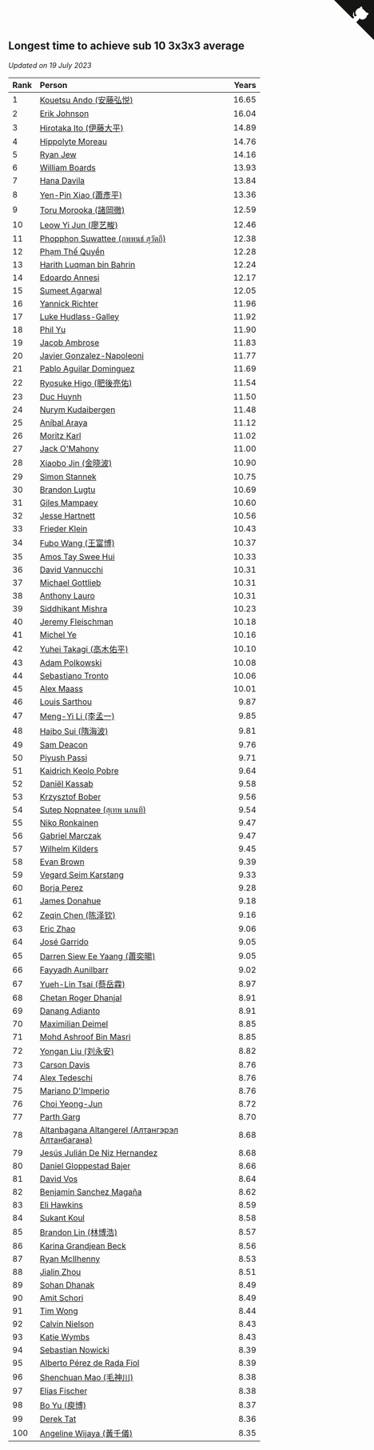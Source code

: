 ## Longest time to achieve sub 10 3x3x3 average

*Updated on 19 July 2023*

| Rank | Person | Years |
| :--- | :--- | ---: |
| 1 | [Kouetsu Ando (安藤弘悦)](https://www.worldcubeassociation.org/persons/2006ANDO01) | 16.65 |
| 2 | [Erik Johnson](https://www.worldcubeassociation.org/persons/2007JOHN02) | 16.04 |
| 3 | [Hirotaka Ito (伊藤大平)](https://www.worldcubeassociation.org/persons/2008ITOH01) | 14.89 |
| 4 | [Hippolyte Moreau](https://www.worldcubeassociation.org/persons/2008MORE02) | 14.76 |
| 5 | [Ryan Jew](https://www.worldcubeassociation.org/persons/2008JEWR01) | 14.16 |
| 6 | [William Boards](https://www.worldcubeassociation.org/persons/2009BOAR01) | 13.93 |
| 7 | [Hana Davila](https://www.worldcubeassociation.org/persons/2009DAVI01) | 13.84 |
| 8 | [Yen-Pin Xiao (蕭彥平)](https://www.worldcubeassociation.org/persons/2010XIAO01) | 13.36 |
| 9 | [Toru Morooka (諸岡徹)](https://www.worldcubeassociation.org/persons/2010MORO01) | 12.59 |
| 10 | [Leow Yi Jun (廖艺畯)](https://www.worldcubeassociation.org/persons/2010JUNL02) | 12.46 |
| 11 | [Phopphon Suwattee (ภพพนธ์ สุวัตถี)](https://www.worldcubeassociation.org/persons/2010SUWA03) | 12.38 |
| 12 | [Phạm Thế Quyền](https://www.worldcubeassociation.org/persons/2010PHAM08) | 12.28 |
| 13 | [Harith Luqman bin Bahrin](https://www.worldcubeassociation.org/persons/2010BAHR02) | 12.24 |
| 14 | [Edoardo Annesi](https://www.worldcubeassociation.org/persons/2011ANNE01) | 12.17 |
| 15 | [Sumeet Agarwal](https://www.worldcubeassociation.org/persons/2011AGAR05) | 12.05 |
| 16 | [Yannick Richter](https://www.worldcubeassociation.org/persons/2010RICH04) | 11.96 |
| 17 | [Luke Hudlass-Galley](https://www.worldcubeassociation.org/persons/2010HUDL01) | 11.92 |
| 18 | [Phil Yu](https://www.worldcubeassociation.org/persons/2010YUPH01) | 11.90 |
| 19 | [Jacob Ambrose](https://www.worldcubeassociation.org/persons/2010AMBR01) | 11.83 |
| 20 | [Javier Gonzalez-Napoleoni](https://www.worldcubeassociation.org/persons/2011GONZ04) | 11.77 |
| 21 | [Pablo Aguilar Dominguez](https://www.worldcubeassociation.org/persons/2010AGUI04) | 11.69 |
| 22 | [Ryosuke Higo (肥後亮佑)](https://www.worldcubeassociation.org/persons/2006HIGO01) | 11.54 |
| 23 | [Duc Huynh](https://www.worldcubeassociation.org/persons/2010HUYN02) | 11.50 |
| 24 | [Nurym Kudaibergen](https://www.worldcubeassociation.org/persons/2011KUDA01) | 11.48 |
| 25 | [Aníbal Araya](https://www.worldcubeassociation.org/persons/2011ARAY01) | 11.12 |
| 26 | [Moritz Karl](https://www.worldcubeassociation.org/persons/2008KARL02) | 11.02 |
| 27 | [Jack O'Mahony](https://www.worldcubeassociation.org/persons/2011OMAH01) | 11.00 |
| 28 | [Xiaobo Jin (金晓波)](https://www.worldcubeassociation.org/persons/2008JINX01) | 10.90 |
| 29 | [Simon Stannek](https://www.worldcubeassociation.org/persons/2012STAN04) | 10.75 |
| 30 | [Brandon Lugtu](https://www.worldcubeassociation.org/persons/2012LUGT01) | 10.69 |
| 31 | [Giles Mampaey](https://www.worldcubeassociation.org/persons/2012MAMP01) | 10.60 |
| 32 | [Jesse Hartnett](https://www.worldcubeassociation.org/persons/2012HART03) | 10.56 |
| 33 | [Frieder Klein](https://www.worldcubeassociation.org/persons/2013KLEI01) | 10.43 |
| 34 | [Fubo Wang (王富博)](https://www.worldcubeassociation.org/persons/2007FUBO01) | 10.37 |
| 35 | [Amos Tay Swee Hui](https://www.worldcubeassociation.org/persons/2009SWEE01) | 10.33 |
| 36 | [David Vannucchi](https://www.worldcubeassociation.org/persons/2012VANN01) | 10.31 |
| 37 | [Michael Gottlieb](https://www.worldcubeassociation.org/persons/2006GOTT01) | 10.31 |
| 38 | [Anthony Lauro](https://www.worldcubeassociation.org/persons/2012LAUR02) | 10.31 |
| 39 | [Siddhikant Mishra](https://www.worldcubeassociation.org/persons/2012MISH01) | 10.23 |
| 40 | [Jeremy Fleischman](https://www.worldcubeassociation.org/persons/2005FLEI01) | 10.18 |
| 41 | [Michel Ye](https://www.worldcubeassociation.org/persons/2012YEMI01) | 10.16 |
| 42 | [Yuhei Takagi (高木佑平)](https://www.worldcubeassociation.org/persons/2008TAKA01) | 10.10 |
| 43 | [Adam Polkowski](https://www.worldcubeassociation.org/persons/2007POLK01) | 10.08 |
| 44 | [Sebastiano Tronto](https://www.worldcubeassociation.org/persons/2011TRON02) | 10.06 |
| 45 | [Alex Maass](https://www.worldcubeassociation.org/persons/2011MAAS01) | 10.01 |
| 46 | [Louis Sarthou](https://www.worldcubeassociation.org/persons/2012SART01) | 9.87 |
| 47 | [Meng-Yi Li (李孟一)](https://www.worldcubeassociation.org/persons/2011LIME01) | 9.85 |
| 48 | [Haibo Sui (隋海波)](https://www.worldcubeassociation.org/persons/2011SUIH01) | 9.81 |
| 49 | [Sam Deacon](https://www.worldcubeassociation.org/persons/2013DEAC01) | 9.76 |
| 50 | [Piyush Passi](https://www.worldcubeassociation.org/persons/2013PASS01) | 9.71 |
| 51 | [Kaidrich Keolo Pobre](https://www.worldcubeassociation.org/persons/2013POBR01) | 9.64 |
| 52 | [Daniël Kassab](https://www.worldcubeassociation.org/persons/2012KASS01) | 9.58 |
| 53 | [Krzysztof Bober](https://www.worldcubeassociation.org/persons/2013BOBE01) | 9.56 |
| 54 | [Sutep Nopnatee (สุเทพ นภนที)](https://www.worldcubeassociation.org/persons/2010NOPN01) | 9.54 |
| 55 | [Niko Ronkainen](https://www.worldcubeassociation.org/persons/2010RONK01) | 9.47 |
| 56 | [Gabriel Marczak](https://www.worldcubeassociation.org/persons/2013MARC03) | 9.47 |
| 57 | [Wilhelm Kilders](https://www.worldcubeassociation.org/persons/2010KILD02) | 9.45 |
| 58 | [Evan Brown](https://www.worldcubeassociation.org/persons/2013BROW04) | 9.39 |
| 59 | [Vegard Seim Karstang](https://www.worldcubeassociation.org/persons/2009SEIM02) | 9.33 |
| 60 | [Borja Perez](https://www.worldcubeassociation.org/persons/2013PERE05) | 9.28 |
| 61 | [James Donahue](https://www.worldcubeassociation.org/persons/2010DONA01) | 9.18 |
| 62 | [Zeqin Chen (陈泽钦)](https://www.worldcubeassociation.org/persons/2010CHEN37) | 9.16 |
| 63 | [Eric Zhao](https://www.worldcubeassociation.org/persons/2010ZHAO19) | 9.06 |
| 64 | [José Garrido](https://www.worldcubeassociation.org/persons/2009GARR01) | 9.05 |
| 65 | [Darren Siew Ee Yaang (蕭奕暘)](https://www.worldcubeassociation.org/persons/2009SIEW01) | 9.05 |
| 66 | [Fayyadh Aunilbarr](https://www.worldcubeassociation.org/persons/2010AUNI01) | 9.02 |
| 67 | [Yueh-Lin Tsai (蔡岳霖)](https://www.worldcubeassociation.org/persons/2006TSAI03) | 8.97 |
| 68 | [Chetan Roger Dhanjal](https://www.worldcubeassociation.org/persons/2014DHAN01) | 8.91 |
| 69 | [Danang Adianto](https://www.worldcubeassociation.org/persons/2013DANA01) | 8.91 |
| 70 | [Maximilian Deimel](https://www.worldcubeassociation.org/persons/2010DEIM01) | 8.85 |
| 71 | [Mohd Ashroof Bin Masri](https://www.worldcubeassociation.org/persons/2009MASR01) | 8.85 |
| 72 | [Yongan Liu (刘永安)](https://www.worldcubeassociation.org/persons/2009LIUY08) | 8.82 |
| 73 | [Carson Davis](https://www.worldcubeassociation.org/persons/2014DAVI06) | 8.76 |
| 74 | [Alex Tedeschi](https://www.worldcubeassociation.org/persons/2014TEDE01) | 8.76 |
| 75 | [Mariano D'Imperio](https://www.worldcubeassociation.org/persons/2009DIMP01) | 8.76 |
| 76 | [Choi Yeong-Jun](https://www.worldcubeassociation.org/persons/2013YEON01) | 8.72 |
| 77 | [Parth Garg](https://www.worldcubeassociation.org/persons/2014GARG01) | 8.70 |
| 78 | [Altanbagana Altangerel (Алтангэрэл Алтанбагана)](https://www.worldcubeassociation.org/persons/2013ALTA01) | 8.68 |
| 79 | [Jesús Julián De Niz Hernandez](https://www.worldcubeassociation.org/persons/2014HERN12) | 8.68 |
| 80 | [Daniel Gloppestad Bajer](https://www.worldcubeassociation.org/persons/2009GLOP01) | 8.66 |
| 81 | [David Vos](https://www.worldcubeassociation.org/persons/2008VOSD01) | 8.64 |
| 82 | [Benjamin Sanchez Magaña](https://www.worldcubeassociation.org/persons/2014MAGA02) | 8.62 |
| 83 | [Eli Hawkins](https://www.worldcubeassociation.org/persons/2014HAWK01) | 8.59 |
| 84 | [Sukant Koul](https://www.worldcubeassociation.org/persons/2014KOUL01) | 8.58 |
| 85 | [Brandon Lin (林博浩)](https://www.worldcubeassociation.org/persons/2011LINB01) | 8.57 |
| 86 | [Karina Grandjean Beck](https://www.worldcubeassociation.org/persons/2010BECK01) | 8.56 |
| 87 | [Ryan McIlhenny](https://www.worldcubeassociation.org/persons/2010MCIL02) | 8.53 |
| 88 | [Jialin Zhou](https://www.worldcubeassociation.org/persons/2013ZHOU19) | 8.51 |
| 89 | [Sohan Dhanak](https://www.worldcubeassociation.org/persons/2014DHAN03) | 8.49 |
| 90 | [Amit Schori](https://www.worldcubeassociation.org/persons/2014SCHO03) | 8.49 |
| 91 | [Tim Wong](https://www.worldcubeassociation.org/persons/2007WONG02) | 8.44 |
| 92 | [Calvin Nielson](https://www.worldcubeassociation.org/persons/2014NIEL03) | 8.43 |
| 93 | [Katie Wymbs](https://www.worldcubeassociation.org/persons/2015WYMB01) | 8.43 |
| 94 | [Sebastian Nowicki](https://www.worldcubeassociation.org/persons/2014NOWI01) | 8.39 |
| 95 | [Alberto Pérez de Rada Fiol](https://www.worldcubeassociation.org/persons/2011FIOL01) | 8.39 |
| 96 | [Shenchuan Mao (毛神川)](https://www.worldcubeassociation.org/persons/2011MAOS01) | 8.38 |
| 97 | [Elias Fischer](https://www.worldcubeassociation.org/persons/2013FISC01) | 8.38 |
| 98 | [Bo Yu (庾博)](https://www.worldcubeassociation.org/persons/2013YUBO01) | 8.37 |
| 99 | [Derek Tat](https://www.worldcubeassociation.org/persons/2009TATD01) | 8.36 |
| 100 | [Angeline Wijaya (黃千儀)](https://www.worldcubeassociation.org/persons/2011WIJA03) | 8.35 |


<a href="https://github.com/JustinTimeCuber/wca_statistics" class="github-corner" aria-label="View source on Github"><svg width="80" height="80" viewBox="0 0 250 250" style="fill:#151513; color:#fff; position: absolute; top: 0; border: 0; right: 0;" aria-hidden="true"><path d="M0,0 L115,115 L130,115 L142,142 L250,250 L250,0 Z"></path><path d="M128.3,109.0 C113.8,99.7 119.0,89.6 119.0,89.6 C122.0,82.7 120.5,78.6 120.5,78.6 C119.2,72.0 123.4,76.3 123.4,76.3 C127.3,80.9 125.5,87.3 125.5,87.3 C122.9,97.6 130.6,101.9 134.4,103.2" fill="currentColor" style="transform-origin: 130px 106px;" class="octo-arm"></path><path d="M115.0,115.0 C114.9,115.1 118.7,116.5 119.8,115.4 L133.7,101.6 C136.9,99.2 139.9,98.4 142.2,98.6 C133.8,88.0 127.5,74.4 143.8,58.0 C148.5,53.4 154.0,51.2 159.7,51.0 C160.3,49.4 163.2,43.6 171.4,40.1 C171.4,40.1 176.1,42.5 178.8,56.2 C183.1,58.6 187.2,61.8 190.9,65.4 C194.5,69.0 197.7,73.2 200.1,77.6 C213.8,80.2 216.3,84.9 216.3,84.9 C212.7,93.1 206.9,96.0 205.4,96.6 C205.1,102.4 203.0,107.8 198.3,112.5 C181.9,128.9 168.3,122.5 157.7,114.1 C157.9,116.9 156.7,120.9 152.7,124.9 L141.0,136.5 C139.8,137.7 141.6,141.9 141.8,141.8 Z" fill="currentColor" class="octo-body"></path></svg></a><style>.github-corner:hover .octo-arm{animation:octocat-wave 560ms ease-in-out}@keyframes octocat-wave{0%,100%{transform:rotate(0)}20%,60%{transform:rotate(-25deg)}40%,80%{transform:rotate(10deg)}}@media (max-width:500px){.github-corner:hover .octo-arm{animation:none}.github-corner .octo-arm{animation:octocat-wave 560ms ease-in-out}}</style>
